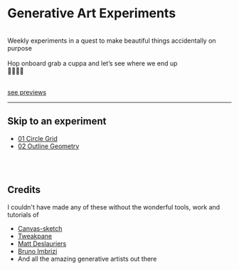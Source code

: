 <br>
<br>

# Generative Art Experiments
<br>
Weekly experiments in a quest to make beautiful things accidentally on purpose
<br>
<br>
Hop onboard grab a cuppa and let’s see where we end up
<br>
👩🏻‍💻✨
<br>
<br>

[see previews](https://www.instagram.com/han_codes/?hl=en)

----
## Skip to an experiment

- [01 Circle Grid](https://github.com/hannahleggett/Experiments_GenArt/tree/master/01%20Circle%20Grid)
- [02 Outline Geometry](https://github.com/hannahleggett/Experiments_GenArt/tree/master/02%20Outline%20Geometry)

<br>
<br>

## Credits

I couldn't have made any of these without the wonderful tools, work and tutorials of
  - [Canvas-sketch](https://github.com/mattdesl/canvas-sketch)
  - [Tweakpane](https://cocopon.github.io/tweakpane/)
  - [Matt Deslauriers](https://frontendmasters.com/teachers/matt-deslauriers/)
  - [Bruno Imbrizi](https://www.domestika.org/en/courses/2729-creative-coding-making-visuals-with-javascript)
  - And all the amazing generative artists out there